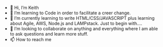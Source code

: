 - 👋 Hi, I’m Keith
- 👀 I’m learning to Code in order to facilitate a creer change.
- 🌱 I’m currently learning to write HTML/CSS/JAVASCRIPT plus learning about Agile, AWS, Node.js and LAMPstack. Just to begin with....
- 💞️ I’m looking to collaborate on anything and everything where I am able to ask questions and learn more stuff.
- 📫 How to reach me 

<!---
GrumpyRobot21/GrumpyRobot21 is a ✨ special ✨ repository because its `README.md` (this file) appears on your GitHub profile.
You can click the Preview link to take a look at your changes.
--->
